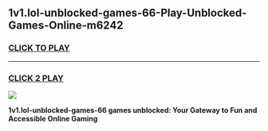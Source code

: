 
## 1v1.lol-unblocked-games-66-Play-Unblocked-Games-Online-m6242
<h3>
<a href="https://premium76.site?title=1v1.lol-unblocked-games-66&ref=25A">CLICK TO PLAY</a></h3>
<hr>

<h3>
<a href="https://premium76.site?title=1v1.lol-unblocked-games-66&ref=25A">CLICK 2 PLAY</a>
  
</h3>

<a href="https://premium76.site?title=1v1.lol-unblocked-games-66&ref=25A"><img src="https://clearcache.store/games.png"></a>


**1v1.lol-unblocked-games-66 games unblocked: Your Gateway to Fun and Accessible Online Gaming**
